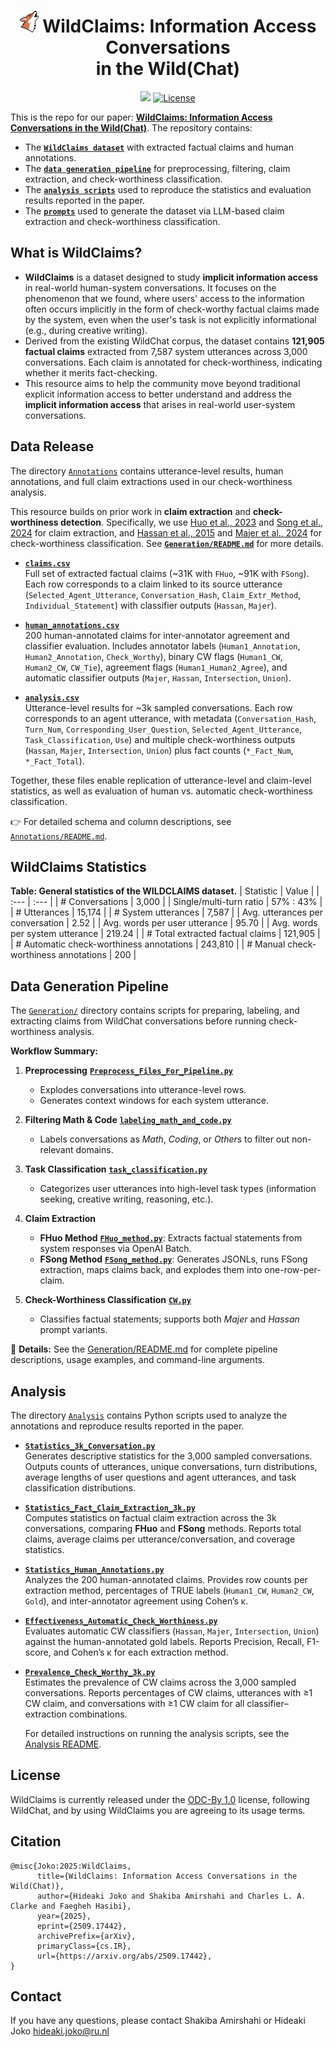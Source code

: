 # <div align="center"><img src="Images/icon.png" alt="WildClaims icon" width="30" /> WildClaims: Information Access Conversations<br>in the Wild(Chat)<div>

<div align="center">
    <a href="https://arxiv.org/abs/2509.17442" target="_blank"><img src=https://img.shields.io/badge/arXiv-b5212f.svg?logo=arxiv></a>
    <a href="https://opendatacommons.org/licenses/by/1-0/">
        <img alt="License" src="https://img.shields.io/badge/License-ODC--BY--1.0-blue?style=flat">
    </a>
</div>


This is the repo for our paper: **[WildClaims: Information Access Conversations in the Wild(Chat)](https://arxiv.org/abs/2509.17442)**.
The repository contains:  
- The [**`WildClaims dataset`**](Annotations/) with extracted factual claims and human annotations.  
- The [**`data generation pipeline`**](Generation/) for preprocessing, filtering, claim extraction, and check-worthiness classification.  
- The [**`analysis scripts`**](Analysis/) used to reproduce the statistics and evaluation results reported in the paper.
- The [**`prompts`**](Prompts/) used to generate the dataset via LLM-based claim extraction and check-worthiness classification. 


## What is WildClaims?
- **WildClaims** is a dataset designed to study **implicit information access** in real-world human-system conversations. It focuses on the phenomenon that we found, where users' access to the information often occurs implicitly in the form of check-worthy factual claims made by the system, even when the user's task is not explicitly informational (e.g., during creative writing).
- Derived from the existing WildChat corpus, the dataset contains **121,905 factual claims** extracted from 7,587 system utterances across 3,000 conversations. Each claim is annotated for check-worthiness, indicating whether it merits fact-checking.
- This resource aims to help the community move beyond traditional explicit information access to better understand and address the **implicit information access** that arises in real-world user-system conversations. 

## Data Release  

The directory [`Annotations`](Annotations/) contains utterance-level results, human annotations, and full claim extractions used in our check-worthiness analysis.

This resource builds on prior work in **claim extraction** and **check-worthiness detection**.
Specifically, we use [Huo et al., 2023](https://dl.acm.org/doi/fullHtml/10.1145/3624918.3625336/) and [Song et al., 2024](https://aclanthology.org/2024.findings-emnlp.552/) for claim extraction, and [Hassan et al., 2015](https://dl.acm.org/doi/10.1145/2806416.2806652) and [Majer et al., 2024](https://aclanthology.org/2024.fever-1.27/) for check-worthiness classification. See [**`Generation/README.md`**](Generation/README.md) for more details.

- [**`claims.csv`**](Annotations/claims.csv)  
  Full set of extracted factual claims (~31K with `FHuo`, ~91K with `FSong`). Each row corresponds to a claim linked to its source utterance (`Selected_Agent_Utterance`, `Conversation_Hash`, `Claim_Extr_Method`, `Individual_Statement`) with classifier outputs (`Hassan`, `Majer`). 


- [**`human_annotations.csv`**](Annotations/human_annotations.csv)  
  200 human-annotated claims for inter-annotator agreement and classifier evaluation. Includes annotator labels (`Human1_Annotation`, `Human2_Annotation`, `Check_Worthy`), binary CW flags (`Human1_CW`, `Human2_CW`, `CW_Tie`), agreement flags (`Human1_Human2_Agree`), and automatic classifier outputs (`Majer`, `Hassan`, `Intersection`, `Union`).  

- [**`analysis.csv`**](Annotations/analysis.csv)  
  Utterance-level results for ~3k sampled conversations. Each row corresponds to an agent utterance, with metadata (`Conversation_Hash`, `Turn_Num`, `Corresponding_User_Question`, `Selected_Agent_Utterance`, `Task_Classification`, `Use`) and multiple check-worthiness outputs (`Hassan`, `Majer`, `Intersection`, `Union`) plus fact counts (`*_Fact_Num`, `*_Fact_Total`).  

Together, these files enable replication of utterance-level and claim-level statistics, as well as evaluation of human vs. automatic check-worthiness classification.  

👉 For detailed schema and column descriptions, see [`Annotations/README.md`](Annotations/README.md).

## WildClaims Statistics

**Table: General statistics of the WILDCLAIMS dataset.**
| Statistic | Value |
| :--- | :--- |
| # Conversations | 3,000 |
| Single/multi-turn ratio | 57% : 43% |
| # Utterances | 15,174 |
| # System utterances | 7,587 |
| Avg. utterances per conversation | 2.52 |
| Avg. words per user utterance | 95.70 |
| Avg. words per system utterance | 219.24 |
| # Total extracted factual claims | 121,905 |
| # Automatic check-worthiness annotations | 243,810 |
| # Manual check-worthiness annotations | 200 |

## Data Generation Pipeline

The [`Generation/`](./Generation/) directory contains scripts for preparing, labeling, and extracting claims from WildChat conversations before running check-worthiness analysis.  

**Workflow Summary:**
1. **Preprocessing** [**`Preprocess_Files_For_Pipeline.py`**](Generation/Preprocess_Files_For_Pipeline.py)  
   - Explodes conversations into utterance-level rows.  
   - Generates context windows for each system utterance.  

2. **Filtering Math & Code** [**`labeling_math_and_code.py`**](Generation/labeling_math_and_code.py)   
   - Labels conversations as *Math*, *Coding*, or *Others* to filter out non-relevant domains.  

3. **Task Classification** [**`task_classification.py`**](Generation/task_classification.py)   
   - Categorizes user utterances into high-level task types (information seeking, creative writing, reasoning, etc.).  

4. **Claim Extraction**  
   - **FHuo Method** [**`FHuo_method.py`**](Generation/FHuo_method.py): Extracts factual statements from system responses via OpenAI Batch.  
   - **FSong Method** [**`FSong_method.py`**](Generation/FSong_method.py): Generates JSONLs, runs FSong extraction, maps claims back, and explodes them into one-row-per-claim.  

5. **Check-Worthiness Classification** [**`CW.py`**](Generation/CW.py)  
   - Classifies factual statements; supports both *Majer* and *Hassan* prompt variants.  

📂 **Details:** See the [Generation/README.md](./Generation/README.md) for complete pipeline descriptions, usage examples, and command-line arguments.



## Analysis  

The directory [`Analysis`](Analysis/) contains Python scripts used to analyze the annotations and reproduce results reported in the paper.  

- [**`Statistics_3k_Conversation.py`**](Analysis/Statistics_3k_Conversation.py)  
  Generates descriptive statistics for the 3,000 sampled conversations. Outputs counts of utterances, unique conversations, turn distributions, average lengths of user questions and agent utterances, and task classification distributions.  

- [**`Statistics_Fact_Claim_Extraction_3k.py`**](Analysis/Statistics_Fact_Claim_Extraction_3k.py)  
  Computes statistics on factual claim extraction across the 3k conversations, comparing **FHuo** and **FSong** methods. Reports total claims, average claims per utterance/conversation, and coverage statistics.  

- [**`Statistics_Human_Annotations.py`**](Analysis/Statistics_Human_Annotations.py)  
  Analyzes the 200 human-annotated claims. Provides row counts per extraction method, percentages of TRUE labels (`Human1_CW`, `Human2_CW`, `Gold`), and inter-annotator agreement using Cohen’s κ.  

- [**`Effectiveness_Automatic_Check_Worthiness.py`**](Analysis/Effectiveness_Automatic_Check_Worthiness.py)  
  Evaluates automatic CW classifiers (`Hassan`, `Majer`, `Intersection`, `Union`) against the human-annotated gold labels. Reports Precision, Recall, F1-score, and Cohen’s κ for each extraction method.  

- [**`Prevalence_Check_Worthy_3k.py`**](Analysis/Prevalence_Check_Worthy_3k.py)  
  Estimates the prevalence of CW claims across the 3,000 sampled conversations. Reports percentages of CW claims, utterances with ≥1 CW claim, and conversations with ≥1 CW claim for all classifier–extraction combinations. 

  For detailed instructions on running the analysis scripts, see the [Analysis README](Analysis/README.md). 




## License

WildClaims is currently released under the [ODC-By 1.0](https://opendatacommons.org/licenses/by/1-0/) license, following WildChat, and by using WildClaims you are agreeing to its usage terms.


## Citation

```
@misc{Joko:2025:WildClaims,
      title={WildClaims: Information Access Conversations in the Wild(Chat)}, 
      author={Hideaki Joko and Shakiba Amirshahi and Charles L. A. Clarke and Faegheh Hasibi},
      year={2025},
      eprint={2509.17442},
      archivePrefix={arXiv},
      primaryClass={cs.IR},
      url={https://arxiv.org/abs/2509.17442}, 
}
```

## Contact

If you have any questions, please contact Shakiba Amirshahi or Hideaki Joko hideaki.joko@ru.nl
